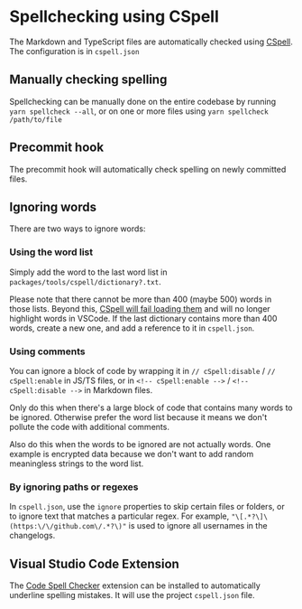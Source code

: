 # Spellchecking using CSpell

The Markdown and TypeScript files are automatically checked using [CSpell](https://cspell.org/). The configuration is in `cspell.json`

## Manually checking spelling

Spellchecking can be manually done on the entire codebase by running `yarn spellcheck --all`, or on one or more files using `yarn spellcheck /path/to/file`

## Precommit hook

The precommit hook will automatically check spelling on newly committed files.

## Ignoring words

There are two ways to ignore words:

### Using the word list

Simply add the word to the last word list in `packages/tools/cspell/dictionary?.txt`.

Please note that there cannot be more than 400 (maybe 500) words in those lists. Beyond this, [CSpell will fail loading them](https://github.com/streetsidesoftware/cspell/issues/5222) and will no longer highlight words in VSCode. If the last dictionary contains more than 400 words, create a new one, and add a reference to it in `cspell.json`.

### Using comments

You can ignore a block of code by wrapping it in `// cSpell:disable` / `// cSpell:enable` in JS/TS files, or in `<!-- cSpell:enable -->` / `<!-- cSpell:disable -->` in Markdown files.

Only do this when there's a large block of code that contains many words to be ignored. Otherwise prefer the word list because it means we don't pollute the code with additional comments.

Also do this when the words to be ignored are not actually words. One example is encrypted data because we don't want to add random meaningless strings to the word list.

### By ignoring paths or regexes

In `cspell.json`, use the `ignore` properties to skip certain files or folders, or to ignore text that matches a particular regex. For example, `"\[.*?\]\(https:\/\/github.com\/.*?\)"` is used to ignore all usernames in the changelogs.

## Visual Studio Code Extension

The [Code Spell Checker](https://marketplace.visualstudio.com/items?itemName=streetsidesoftware.code-spell-checker) extension can be installed to automatically underline spelling mistakes. It will use the project `cspell.json` file.